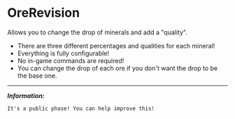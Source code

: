 # OreRevision
 Allows you to change the drop of minerals and add a "quality".

- There are three different percentages and qualities for each mineral! 
- Everything is fully configurable!
- No in-game commands are required!
- You can change the drop of each ore if you don't want the drop to be the base one.
-------------
_**Information:**_
 
    It's a public phase! You can help improve this!
